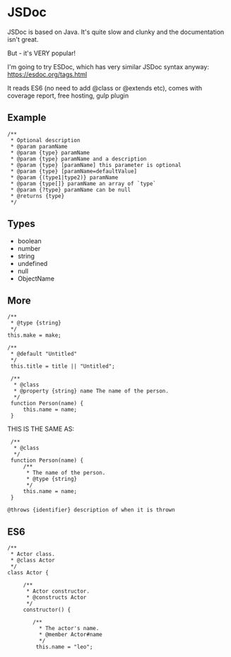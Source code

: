 JSDoc
=====

JSDoc is based on Java. It's quite slow and clunky and the documentation isn't great.

But - it's VERY popular!

I'm going to try ESDoc, which has very similar JSDoc syntax anyway: https://esdoc.org/tags.html

It reads ES6 (no need to add @class or @extends etc), comes with coverage report, free hosting, gulp plugin 

Example
-------

```
/**
 * Optional description
 * @param paramName
 * @param {type} paramName
 * @param {type} paramName and a description
 * @param {type} [paramName] this parameter is optional
 * @param {type} [paramName=defaultValue]
 * @param {(type1|type2)} paramName
 * @param {type[]} paramName an array of `type`
 * @param {?type} paramName can be null
 * @returns {type}
 */
```

Types
-----

- boolean
- number
- string
- undefined
- null
- ObjectName

More
-----

```
/**
 * @type {string}
 */
this.make = make;
```

```
/**
 * @default "Untitled"
 */
 this.title = title || "Untitled";
```
 
```
 /**
  * @class
  * @property {string} name The name of the person.
  */
 function Person(name) {
     this.name = name;
 }
```
 
THIS IS THE SAME AS:
 
```
 /**
  * @class
  */
 function Person(name) {
     /**
      * The name of the person.
      * @type {string}
      */
     this.name = name;
 }
 ```
 
 ```
 @throws {identifier} description of when it is thrown
 ```
 
 ES6
 ---
 
 ```
 /**
  * Actor class.
  * @class Actor
  */
 class Actor {
 
      /**
       * Actor constructor.
       * @constructs Actor
       */
      constructor() {
      
         /**
           * The actor's name.
           * @member Actor#name
           */
          this.name = "leo";

```
